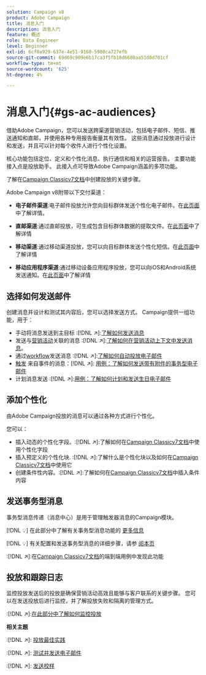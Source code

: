 ```yaml
---
solution: Campaign v8
product: Adobe Campaign
title: 消息入门
description: 消息入门
feature: 概述
role: Data Engineer
level: Beginner
exl-id: 6cf8a929-637e-4e51-9160-5980ca727efb
source-git-commit: 69d69c909e6b17ca3f5fb18d6680aa51d0d701cf
workflow-type: tm+mt
source-wordcount: '625'
ht-degree: 4%

---
```


# 消息入门{#gs-ac-audiences}

借助Adobe Campaign，您可以发送跨渠道营销活动，包括电子邮件、短信、推送通知和直邮，并使用各种专用报告衡量其有效性。 这些消息通过投放进行设计和发送，并且可以针对每个收件人进行个性化设置。

核心功能包括定位、定义和个性化消息、执行通信和相关的运营报告。 主要功能接入点是投放助手。 此接入点可导致Adobe Campaign涵盖的多项功能。

了解在[Campaign Classicv7文档](https://experienceleague.adobe.com/docs/campaign-classic/using/sending-messages/key-steps-when-creating-a-delivery/steps-about-delivery-creation-steps.html)中创建投放的关键步骤。

Adobe Campaign v8附带以下交付渠道：

* **电子邮件渠道**:电子邮件投放允许您向目标群体发送个性化电子邮件。在[此页面](../send/email.md)中了解详情。

* **直邮渠道**:通过直邮投放，可生成包含目标群体数据的提取文件。在[此页面](../send/direct-mail.md)中了解详情

* **移动渠道**:通过移动渠道投放，您可以向目标群体发送个性化短信。在[此页面](../send/sms.md)中了解详情

* **移动应用程序渠道**:通过移动设备应用程序投放，您可以向iOS和Android系统发送通知。在[此页面](../send/push.md)中了解详情

<!--
* **LINE channel**: LINE deliveries let you send messages on LINE, an instant messaging application available on all smartphones. Learn more in [this page](../send/line.md)
-->

## 选择如何发送邮件

创建消息并设计和测试其内容后，您可以选择发送方式。 Campaign提供一组功能，用于：

* 手动将消息发送到主目标
:[!DNL :arrow_upper_right:]:[了解如何发送消息](https://experienceleague.adobe.com/docs/campaign-classic/using/sending-messages/sending-emails/sending-an-email/sending-messages.html)
* 发送与[营销活动](https://experienceleague.adobe.com/docs/campaign-classic/using/orchestrating-campaigns/orchestrate-campaigns/setting-up-marketing-campaigns.html)关联的消息
:[!DNL :arrow_upper_right:]:[了解如何在营销活动上下文中发送消息](https://experienceleague.adobe.com/docs/campaign-classic/using/orchestrating-campaigns/orchestrate-campaigns/marketing-campaign-deliveries.html)。
* 通过[workflow](https://experienceleague.adobe.com/docs/campaign-classic/using/automating-with-workflows/introduction/about-workflows.html)发送消息
:[!DNL :arrow_upper_right:]:[了解如何自动投放电子邮件](https://experienceleague.adobe.com/docs/campaign-classic/using/automating-with-workflows/action-activities/delivery.html)
* [触发](https://experienceleague.adobe.com/docs/campaign-classic/using/transactional-messaging/introduction/about-transactional-messaging.html) 来自事件的消息：[!DNL :arrow_upper_right:]: [用例：了解如何发送带有附件的事务型电子邮件](https://experienceleague.adobe.com/docs/campaign-classic/using/transactional-messaging/use-case/transactional-email-with-attachments.html)
* 计划消息发送
:[!DNL :arrow_upper_right:]:[用例：了解如何计划和发送生日电子邮件](https://experienceleague.adobe.com/docs/campaign-classic/using/automating-with-workflows/use-cases/deliveries/sending-a-birthday-email.html?)


## 添加个性化

由Adobe Campaign投放的消息可以通过各种方式进行个性化。

您可以：

* 插入动态的个性化字段。:[!DNL :arrow_upper_right:]:了解如何在[Campaign Classicv7文档](https://experienceleague.adobe.com/docs/campaign-classic/using/sending-messages/personalizing-deliveries/personalization-fields.html)中使用个性化字段
* 插入预定义的个性化块.
:[!DNL :arrow_upper_right:]:了解什么是个性化块以及如何在[Campaign Classicv7文档](https://experienceleague.adobe.com/docs/campaign-classic/using/sending-messages/personalizing-deliveries/personalization-blocks.html)中使用它
* 创建条件性内容。:[!DNL :arrow_upper_right:]:了解如何在[Campaign Classicv7文档](https://experienceleague.adobe.com/docs/campaign-classic/using/sending-messages/personalizing-deliveries/conditional-content.html)中插入条件内容

## 发送事务型消息

事务型消息传递（消息中心）是用于管理触发器消息的Campaign模块。

[!DNL :bulb:] 在此部分中了解有关事务型消息功能的 [更多信息](../dev/architecture.md#transac-msg-archi)

[!DNL :bulb:] 有关配置和发送事务型消息的详细步骤，请参 [阅本页](../send/transactional.md)

:[!DNL :arrow_upper_right:]:在[Campaign Classicv7文档](https://experienceleague.adobe.com/docs/campaign-classic/using/transactional-messaging/use-case/transactional-email-with-attachments.html?lang=en#transactional-messaging)的端到端用例中发现此功能

## 投放和跟踪日志

监控投放发送后的投放是确保营销活动高效且能够与客户联系的关键步骤。 您可以在发送投放后进行监控，并了解投放失败和隔离的管理方式。

:[!DNL :arrow_upper_right:]:[在此部分中了解如何监控投放](https://experienceleague.adobe.com/docs/campaign-classic/using/sending-messages/monitoring-deliveries/about-delivery-monitoring.html?lang=en#sending-messages)


**相关主题**

:[!DNL :arrow_upper_right:]:  [投放最佳实践](https://experienceleague.adobe.com/docs/campaign-classic/using/sending-messages/key-steps-when-creating-a-delivery/delivery-bestpractices/delivery-best-practices.html)

:[!DNL :arrow_upper_right:]: [测试并发送电子邮件](https://experienceleague.adobe.com/docs/campaign-classic/using/sending-messages/sending-emails/sending-an-email/sending-messages.html)

:[!DNL :arrow_upper_right:]: [发送校样](https://experienceleague.adobe.com/docs/campaign-classic/using/sending-messages/key-steps-when-creating-a-delivery/steps-validating-the-delivery.html)
